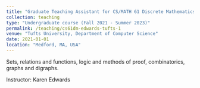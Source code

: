 ```yaml
---
title: "Graduate Teaching Assistant for CS/MATH 61 Discrete Mathematics"
collection: teaching
type: "Undergraduate course (Fall 2021 - Summer 2023)"
permalink: /teaching/cs61dm-edwards-tufts-1
venue: "Tufts University, Department of Computer Science"
date: 2021-01-01
location: "Medford, MA, USA"
---
```


Sets, relations and functions, logic and methods of proof, combinatorics, graphs and digraphs.

Instructor: Karen Edwards
